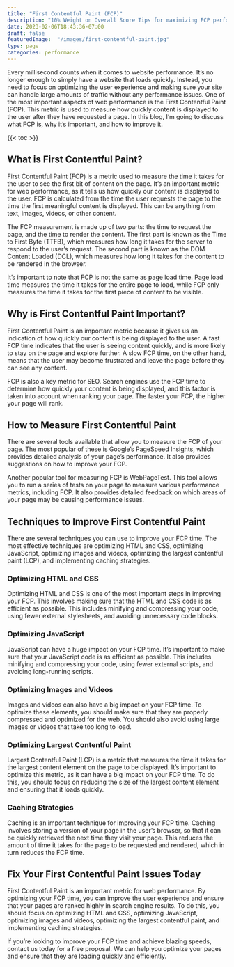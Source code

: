 ```yaml
---
title: "First Contentful Paint (FCP)"
description: "10% Weight on Overall Score Tips for maximizing FCP performance score."
date: 2023-02-06T18:43:36-07:00
draft: false
featuredImage:  "/images/first-contentful-paint.jpg"
type: page
categories: performance
---
```


Every millisecond counts when it comes to website performance. It’s no longer enough to simply have a website that loads quickly. Instead, you need to focus on optimizing the user experience and making sure your site can handle large amounts of traffic without any performance issues. One of the most important aspects of web performance is the First Contentful Paint (FCP). This metric is used to measure how quickly content is displayed to the user after they have requested a page. In this blog, I’m going to discuss what FCP is, why it’s important, and how to improve it.

{{< toc >}}

## What is First Contentful Paint?
First Contentful Paint (FCP) is a metric used to measure the time it takes for the user to see the first bit of content on the page. It’s an important metric for web performance, as it tells us how quickly our content is displayed to the user. FCP is calculated from the time the user requests the page to the time the first meaningful content is displayed. This can be anything from text, images, videos, or other content.

The FCP measurement is made up of two parts: the time to request the page, and the time to render the content. The first part is known as the Time to First Byte (TTFB), which measures how long it takes for the server to respond to the user’s request. The second part is known as the DOM Content Loaded (DCL), which measures how long it takes for the content to be rendered in the browser.

It’s important to note that FCP is not the same as page load time. Page load time measures the time it takes for the entire page to load, while FCP only measures the time it takes for the first piece of content to be visible.

## Why is First Contentful Paint Important?
First Contentful Paint is an important metric because it gives us an indication of how quickly our content is being displayed to the user. A fast FCP time indicates that the user is seeing content quickly, and is more likely to stay on the page and explore further. A slow FCP time, on the other hand, means that the user may become frustrated and leave the page before they can see any content.

FCP is also a key metric for SEO. Search engines use the FCP time to determine how quickly your content is being displayed, and this factor is taken into account when ranking your page. The faster your FCP, the higher your page will rank.

## How to Measure First Contentful Paint
There are several tools available that allow you to measure the FCP of your page. The most popular of these is Google’s PageSpeed Insights, which provides detailed analysis of your page’s performance. It also provides suggestions on how to improve your FCP.

Another popular tool for measuring FCP is WebPageTest. This tool allows you to run a series of tests on your page to measure various performance metrics, including FCP. It also provides detailed feedback on which areas of your page may be causing performance issues.

## Techniques to Improve First Contentful Paint
There are several techniques you can use to improve your FCP time. The most effective techniques are optimizing HTML and CSS, optimizing JavaScript, optimizing images and videos, optimizing the largest contentful paint (LCP), and implementing caching strategies.

### Optimizing HTML and CSS
Optimizing HTML and CSS is one of the most important steps in improving your FCP. This involves making sure that the HTML and CSS code is as efficient as possible. This includes minifying and compressing your code, using fewer external stylesheets, and avoiding unnecessary code blocks.

### Optimizing JavaScript
JavaScript can have a huge impact on your FCP time. It’s important to make sure that your JavaScript code is as efficient as possible. This includes minifying and compressing your code, using fewer external scripts, and avoiding long-running scripts.

### Optimizing Images and Videos
Images and videos can also have a big impact on your FCP time. To optimize these elements, you should make sure that they are properly compressed and optimized for the web. You should also avoid using large images or videos that take too long to load.

### Optimizing Largest Contentful Paint
Largest Contentful Paint (LCP) is a metric that measures the time it takes for the largest content element on the page to be displayed. It’s important to optimize this metric, as it can have a big impact on your FCP time. To do this, you should focus on reducing the size of the largest content element and ensuring that it loads quickly.

### Caching Strategies
Caching is an important technique for improving your FCP time. Caching involves storing a version of your page in the user’s browser, so that it can be quickly retrieved the next time they visit your page. This reduces the amount of time it takes for the page to be requested and rendered, which in turn reduces the FCP time.

## Fix Your First Contentful Paint Issues Today
First Contentful Paint is an important metric for web performance. By optimizing your FCP time, you can improve the user experience and ensure that your pages are ranked highly in search engine results. To do this, you should focus on optimizing HTML and CSS, optimizing JavaScript, optimizing images and videos, optimizing the largest contentful paint, and implementing caching strategies.

If you’re looking to improve your FCP time and achieve blazing speeds, contact us today for a free proposal. We can help you optimize your pages and ensure that they are loading quickly and efficiently.
